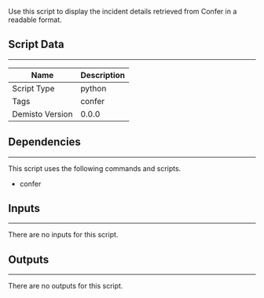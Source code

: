 Use this script to display the incident details retrieved from Confer in a readable format.
## Script Data
---

| **Name** | **Description** |
| --- | --- |
| Script Type | python |
| Tags | confer |
| Demisto Version | 0.0.0 |

## Dependencies
---
This script uses the following commands and scripts.
* confer

## Inputs
---
There are no inputs for this script.

## Outputs
---
There are no outputs for this script.
